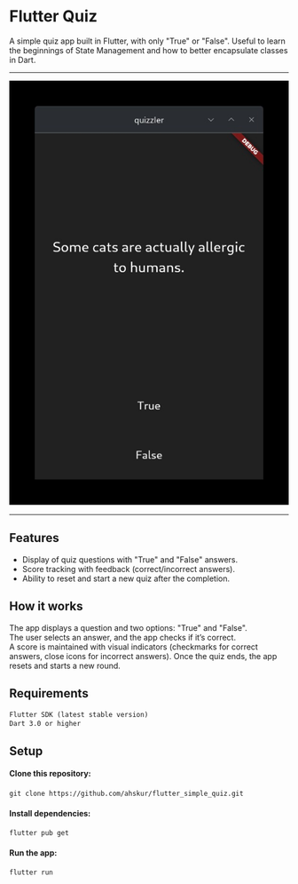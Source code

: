 # Flutter Quiz

A simple quiz app built in Flutter, with only "True" or "False". 
Useful to learn the beginnings of State Management and how to better encapsulate classes in Dart. 


---

![main.jpeg](images/main.jpeg)

---


## Features
- Display of quiz questions with "True" and "False" answers.
- Score tracking with feedback (correct/incorrect answers).
- Ability to reset and start a new quiz after the completion.

## How it works

The app displays a question and two options: "True" and "False".  
The user selects an answer, and the app checks if it’s correct.  
A score is maintained with visual indicators (checkmarks for correct answers, close icons for incorrect answers).
Once the quiz ends, the app resets and starts a new round.

## Requirements

    Flutter SDK (latest stable version)
    Dart 3.0 or higher

## Setup

#### Clone this repository:

```git
git clone https://github.com/ahskur/flutter_simple_quiz.git
```

#### Install dependencies:
```
flutter pub get
```
#### Run the app:
```
flutter run
```
